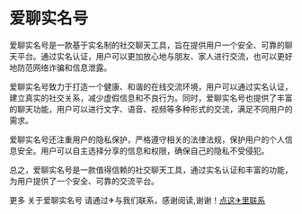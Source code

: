 # 爱聊实名号

爱聊实名号是一款基于实名制的社交聊天工具，旨在提供用户一个安全、可靠的聊天平台。通过实名认证，用户可以更加放心地与朋友、家人进行交流，也可以更好地防范网络诈骗和信息泄露。

爱聊实名号致力于打造一个健康、和谐的在线交流环境，用户可以通过实名认证，建立真实的社交关系，减少虚假信息和不良行为。同时，爱聊实名号也提供了丰富的聊天功能，用户可以进行文字、语音、视频等多种形式的交流，满足不同用户的需求。

爱聊实名号还注重用户的隐私保护，严格遵守相关的法律法规，保护用户的个人信息安全。用户可以自主选择分享的信息和权限，确保自己的隐私不受侵犯。

总之，爱聊实名号是一款值得信赖的社交聊天工具，通过实名认证和丰富的功能，为用户提供了一个安全、可靠的交流平台。

更多 关于爱聊实名号 请通过✈与我们联系，感谢阅读,谢谢！[点这✈里联系](https://add.k02.cc)